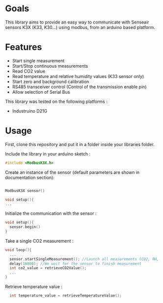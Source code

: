 # Goals
This library aims to provide an easy way to communicate with Senseair sensors K3X (K33, K30...) using modbus, from an arduino based platform.

# Features
* Start single measurement
* Start/Stop continuous measurements
* Read CO2 value
* Read temperature and relative humidity values (K33 sensor only)
* Start zero and background calibration
* RS485 transceiver control (Control of the transmission enable pin)
* Allow selection of Serial Bus

This library was tested on the following platforms :
* Industruino D21G

# Usage
First, clone this repository and put it in a folder inside your libraries folder.

Include the library in your arduino sketch : 
```C++
#include <ModbusK3X.h>
```

Create an instance of the sensor (default parameters are shown in documentation section):
```C++

ModbusK3X sensor()

void setup(){
...
```
Initialize the communication with the sensor :
```C++
void setup(){
  sensor.begin()
}
```
Take a single CO2 measurement : 
```C++
void loop(){
  ...
  sensor.startSingleMeasurement(); //Launch all measurements (CO2, RH, Temperature...)
  delay(16000); //We wait for the sensor to finish measurement
  int co2_value = retrieveCO2Value(); 
  ...
}
```

Retrieve temperature value :
```C++
  int temperature_value = retrieveTemperatureValue(); 
```
